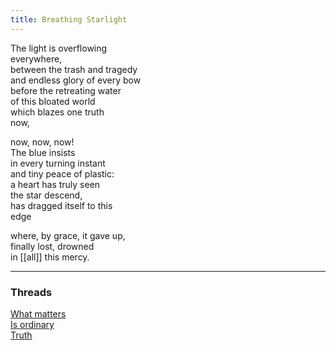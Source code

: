 ```yaml
---
title: Breathing Starlight
---
```


The light is overflowing  
everywhere,  
between the trash and tragedy  
and endless glory of every bow  
before the retreating water  
of this bloated world  
which blazes one truth  
now,  
  
now, now, now!  
The blue insists  
in every turning instant  
and tiny peace of plastic:  
a heart has truly seen  
the star descend,  
has dragged itself to this  
edge  
  
where, by grace, it gave up,  
finally lost, drowned  
in [[all]] this mercy.  
  
---  

### Threads  

[What matters](https://thebluebook.co.za/canto-vii/fox-street.html)  
[Is ordinary](https://living.thebluebook.co.za/faith/take_me.html)  
[Truth](https://dyeing.thebluebook.co.za/?stackedPages=%2Froot)